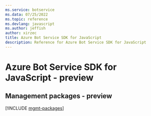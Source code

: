 ```yaml
---
ms.service: botservice
ms.data: 07/25/2022
ms.topic: reference
ms.devlang: javascript
ms.author: jeffish
author: xirzec
title: Azure Bot Service SDK for JavaScript
description: Reference for Azure Bot Service SDK for JavaScript
---
```

# Azure Bot Service SDK for JavaScript - preview

## Management packages - preview
[!INCLUDE [mgmt-packages](bot-service-mgmt-index.md)]